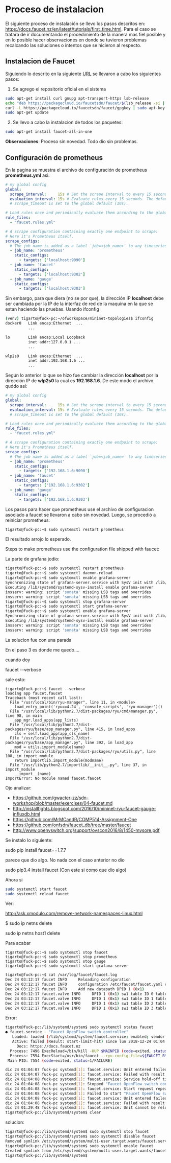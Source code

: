 # Proceso de instalacion

El siguiente proceso de instalación se llevo los pasos descritos en: 
https://docs.faucet.nz/en/latest/tutorials/first_time.html. Para el caso se tratara de ir documentando el procedimiento de la manera mas fiel posible y en lo posible hacer observaciones en donde se tuvieron problemas recalcando las soluciones o intentos que se hicieron al respecto.

## Instalacion de Faucet ##

Siguiendo lo descrito en la siguiente [URL](https://docs.faucet.nz/en/latest/tutorials/first_time.html#installing-faucet-for-the-first-time) se llevaron a cabo los siguientes pasos:

1. Se agrego el repositorio oficial en el sistema

```bash
sudo apt-get install curl gnupg apt-transport-https lsb-release
echo "deb https://packagecloud.io/faucetsdn/faucet/$(lsb_release -si | awk '{print tolower($0)}')/ $(lsb_release -sc) main" | sudo tee /etc/apt/sources.list.d/faucet.list
curl -L https://packagecloud.io/faucetsdn/faucet/gpgkey | sudo apt-key add -
sudo apt-get update
```

2. Se llevo a cabo la instalacion de todos los paquetes:

```bash
sudo apt-get install faucet-all-in-one
```

**Observaciones**: Proceso sin novedad. Todo dio sin problemas.


## Configuración de prometheus ##

En la pagina se muestra el archivo de configuración de prometheus **prometheus.yml** asi:

```yaml
# my global config
global:
  scrape_interval:     15s # Set the scrape interval to every 15 seconds. Default is every 1 minute.
  evaluation_interval: 15s # Evaluate rules every 15 seconds. The default is every 1 minute.
  # scrape_timeout is set to the global default (10s).

# Load rules once and periodically evaluate them according to the global 'evaluation_interval'.
rule_files:
  - "faucet.rules.yml"

# A scrape configuration containing exactly one endpoint to scrape:
# Here it's Prometheus itself.
scrape_configs:
  # The job name is added as a label `job=<job_name>` to any timeseries scraped from this config.
  - job_name: 'prometheus'
    static_configs:
      - targets: ['localhost:9090']
  - job_name: 'faucet'
    static_configs:
      - targets: ['localhost:9302']
  - job_name: 'gauge'
    static_configs:
      - targets: ['localhost:9303']
```
Sin embargo, para que diera (no se por que), la dirección IP **localhost** debe ser cambiada por la IP de la interfaz de red de la maquina en la que se estan haciendo las pruebas. Usando ifconfig 

```bash
(venv) tigarto@fuck-pc:~/ofworkspace/mininet-topologies$ ifconfig 
docker0   Link encap:Ethernet  ...
          ...

lo        Link encap:Local Loopback  
          inet addr:127.0.0.1 ...
          ...

wlp2s0    Link encap:Ethernet  ...
          inet addr:192.168.1.6 ... 
          ...
```
Según lo anterior lo que se hizo fue cambiar la dirección **localhost** por la dirección IP de **wlp2s0** la cual es **192.168.1.6**. De este modo el archivo quddo asi:

```yaml
# my global config
global:
  scrape_interval:     15s # Set the scrape interval to every 15 seconds. Default is every 1 minute.
  evaluation_interval: 15s # Evaluate rules every 15 seconds. The default is every 1 minute.
  # scrape_timeout is set to the global default (10s).

# Load rules once and periodically evaluate them according to the global 'evaluation_interval'.
rule_files:
  - "faucet.rules.yml"

# A scrape configuration containing exactly one endpoint to scrape:
# Here it's Prometheus itself.
scrape_configs:
  # The job name is added as a label `job=<job_name>` to any timeseries scraped from this config.
  - job_name: 'prometheus'
    static_configs:
      - targets: ['192.168.1.6:9090']
  - job_name: 'faucet'
    static_configs:
      - targets: ['192.168.1.6:9302']
  - job_name: 'gauge'
    static_configs:
      - targets: ['192.168.1.6:9303']
```
Los pasos para hacer que prometheus use el archivo de configuracion asociado a faucet se llevaron a cabo sin novedad. Luego, se procedió a reiniciar prometheus:

```bash
tigarto@fuck-pc:~$ sudo systemctl restart prometheus
```
El resultado arrojo lo esperado.

Steps to make prometheus use the configuration file shipped with faucet:


La parte de grafana jodio:

```bash
tigarto@fuck-pc:~$ sudo systemctl restart prometheus
tigarto@fuck-pc:~$ sudo systemctl daemon-reload
tigarto@fuck-pc:~$ sudo systemctl enable grafana-server
Synchronizing state of grafana-server.service with SysV init with /lib/systemd/systemd-sysv-install...
Executing /lib/systemd/systemd-sysv-install enable grafana-server
insserv: warning: script 'sonata' missing LSB tags and overrides
insserv: warning: script 'sonata' missing LSB tags and overrides
tigarto@fuck-pc:~$ sudo systemctl stop grafana-server
tigarto@fuck-pc:~$ sudo systemctl start grafana-server
tigarto@fuck-pc:~$ sudo systemctl enable grafana-server
Synchronizing state of grafana-server.service with SysV init with /lib/systemd/systemd-sysv-install...
Executing /lib/systemd/systemd-sysv-install enable grafana-server
insserv: warning: script 'sonata' missing LSB tags and overrides
insserv: warning: script 'sonata' missing LSB tags and overrides

```
La solucion fue con una parada

En el paso 3 es donde me quedo....

cuando doy 

faucet --verbose

sale esto:

```
tigarto@fuck-pc:~$ faucet --verbose
loading app faucet.faucet
Traceback (most recent call last):
  File "/usr/local/bin/ryu-manager", line 11, in <module>
    load_entry_point('ryu==4.24', 'console_scripts', 'ryu-manager')()
  File "/usr/local/lib/python2.7/dist-packages/ryu/cmd/manager.py", line 98, in main
    app_mgr.load_apps(app_lists)
  File "/usr/local/lib/python2.7/dist-packages/ryu/base/app_manager.py", line 415, in load_apps
    cls = self.load_app(app_cls_name)
  File "/usr/local/lib/python2.7/dist-packages/ryu/base/app_manager.py", line 392, in load_app
    mod = utils.import_module(name)
  File "/usr/local/lib/python2.7/dist-packages/ryu/utils.py", line 108, in import_module
    return importlib.import_module(modname)
  File "/usr/lib/python2.7/importlib/__init__.py", line 37, in import_module
    __import__(name)
ImportError: No module named faucet.faucet
```

Ojo analizar:
* https://github.com/gwacter-zz/sdn-workshop/blob/master/exercises/04-faucet.md
* http://installfights.blogspot.com/2016/10/mininet-ryu-faucet-gauge-influxdb.html
* https://github.com/MrMCandR/COMP514-Assignment-One
* https://github.com/onfsdn/faucet_db/tree/master/faucet
* http://www.openvswitch.org/support/ovscon2016/8/1450-mysore.pdf

Se instalo lo siguiente:

sudo pip install faucet==1.7.7

parece que dio algo. No nada con el caso anterior no dio

sudo pip3.4 install faucet   (Con este si como que dio algo)


Ahora si

```bash
sudo systemctl start faucet
sudo systemctl reload faucet
```

Ver:

http://ask.xmodulo.com/remove-network-namespaces-linux.html

$ sudo ip netns <namespace-name> delete

sudo ip netns  host1 delete


Para acabar 

```
tigarto@fuck-pc:~$ sudo systemctl stop faucet
tigarto@fuck-pc:~$ sudo systemctl stop prometheus
tigarto@fuck-pc:~$ sudo systemctl stop gauge
tigarto@fuck-pc:~$ sudo systemctl start grafana-server
```

```bash
tigarto@fuck-pc:~$ cat /var/log/faucet/faucet.log
Dec 24 03:12:17 faucet INFO     Reloading configuration
Dec 24 03:12:17 faucet INFO     configuration /etc/faucet/faucet.yaml changed, analyzing differences
Dec 24 03:12:17 faucet INFO     Add new datapath DPID 1 (0x1)
Dec 24 03:12:17 faucet.valve INFO     DPID 1 (0x1) sw1 table ID 0 table config match_types: (('eth_dst', True), ('eth_type', False), ('in_port', False), ('vlan_vid', False)) name: vlan next_tables: ['eth_src'] output: True set_fields: ('vlan_vid',) size: 32 vlan_port_scale: 1.5
Dec 24 03:12:17 faucet.valve INFO     DPID 1 (0x1) sw1 table ID 1 table config match_types: (('eth_dst', True), ('eth_src', False), ('eth_type', False), ('in_port', False), ('vlan_vid', False)) miss_goto: eth_dst name: eth_src next_tables: ['eth_dst', 'flood'] output: True set_fields: ('vlan_vid', 'eth_dst') size: 32 table_id: 1 vlan_port_scale: 4.1
Dec 24 03:12:17 faucet.valve INFO     DPID 1 (0x1) sw1 table ID 2 table config exact_match: True match_types: (('eth_dst', False), ('vlan_vid', False)) miss_goto: flood name: eth_dst output: True size: 32 table_id: 2 vlan_port_scale: 4.1
Dec 24 03:12:17 faucet.valve INFO     DPID 1 (0x1) sw1 table ID 3 table config match_types: (('eth_dst', True), ('in_port', False), ('vlan_vid', False)) name: flood output: True size: 32 table_id: 3 vlan_port_scale: 2.1

```

Error:
```bash
tigarto@fuck-pc:/lib/systemd/system$ sudo systemctl status faucet
● faucet.service - "Faucet OpenFlow switch controller"
   Loaded: loaded (/lib/systemd/system/faucet.service; enabled; vendor preset: enabled)
   Active: failed (Result: start-limit-hit) since lun 2018-12-24 01:04:08 -05; 31min ago
     Docs: https://docs.faucet.nz
  Process: 7496 ExecReload=/bin/kill -HUP $MAINPID (code=exited, status=0/SUCCESS)
  Process: 7554 ExecStart=/usr/bin/faucet --ryu-config-file=${FAUCET_RYU_CONF} --ryu-ofp-tcp-listen
 Main PID: 7554 (code=exited, status=1/FAILURE)

dic 24 01:04:07 fuck-pc systemd[1]: faucet.service: Unit entered failed state.
dic 24 01:04:07 fuck-pc systemd[1]: faucet.service: Failed with result 'exit-code'.
dic 24 01:04:08 fuck-pc systemd[1]: faucet.service: Service hold-off time over, scheduling restart.
dic 24 01:04:08 fuck-pc systemd[1]: Stopped "Faucet OpenFlow switch controller".
dic 24 01:04:08 fuck-pc systemd[1]: faucet.service: Start request repeated too quickly.
dic 24 01:04:08 fuck-pc systemd[1]: Failed to start "Faucet OpenFlow switch controller".
dic 24 01:04:08 fuck-pc systemd[1]: faucet.service: Unit entered failed state.
dic 24 01:04:08 fuck-pc systemd[1]: faucet.service: Failed with result 'start-limit-hit'.
dic 24 01:29:48 fuck-pc systemd[1]: faucet.service: Unit cannot be reloaded because it is inactive.
tigarto@fuck-pc:/lib/systemd/system$ clear
```

solucion: 

```bash
tigarto@fuck-pc:/lib/systemd/system$ sudo systemctl stop faucet
tigarto@fuck-pc:/lib/systemd/system$ sudo systemctl disable faucet
Removed symlink /etc/systemd/system/multi-user.target.wants/faucet.service.
tigarto@fuck-pc:/lib/systemd/system$ sudo systemctl enable faucet
Created symlink from /etc/systemd/system/multi-user.target.wants/faucet.service to /lib/systemd/system/faucet.service.
tigarto@fuck-pc:/lib/systemd/system$ 
```
